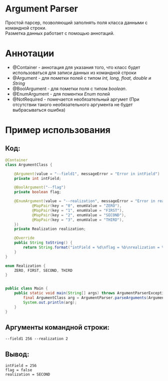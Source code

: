 # Argument Parser

Простой парсер, позволяющий заполнять поля класса данными с командной строки.\
Разметка данных работает с помощью аннотаций.

# Аннотации

* @Container - аннотация для указания того, что класс будет использоваться для записи данных из командной строки
* @Argument - для пометки полей с типом *int, long, float, double и String*
* @BoolArgument - для пометки поля с типом *boolean*.
* @EnumArgument - для поментки *Enum* полей
* @NotRequired - помечается необязательный аргумет (При отсутствии такого необязательного аргумента не будет выбрасываться ошибка)

# Пример использования

## Код:
```java
@Container
class ArgumentClass {

    @Argument(value = "--field1", messageError = "Error in intField")
    private int intField;

    @BoolArgument("--flag")
    private boolean flag;

    @EnumArgument(value = "--realization", messageError = "Error in realization", mapping = {
            @MapPair(key = "0", enumValue = "ZERO"),
            @MapPair(key = "1", enumValue = "FIRST"),
            @MapPair(key = "2", enumValue = "SECOND"),
            @MapPair(key = "3", enumValue = "THIRD"),
    })
    private Realization realization;

    @Override
    public String toString() {
        return String.format("intField = %d\nflag = %b\nrealization = %s", intField, flag, realization);
    }
}

enum Realization {
    ZERO, FIRST, SECOND, THIRD
}


public class Main {
    public static void main(String[] args) throws ArgumentParserException {
        final ArgumentClass arg = ArgumentParser.parseArguments(ArgumentClass.class, args);
        System.out.println(arg);
    }
}

```
## Аргументы командной строки:
```
--field1 256 --realization 2
```

## Вывод:
```
intField = 256
flag = false
realization = SECOND
```